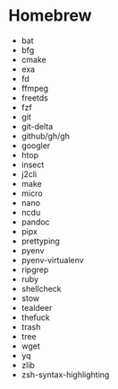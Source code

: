 # Homebrew

- bat
- bfg
- cmake
- exa
- fd
- ffmpeg
- freetds
- fzf
- git
- git-delta
- github/gh/gh
- googler
- htop
- insect
- j2cli
- make
- micro
- nano
- ncdu
- pandoc
- pipx
- prettyping
- pyenv
- pyenv-virtualenv
- ripgrep
- ruby
- shellcheck
- stow
- tealdeer
- thefuck
- trash
- tree
- wget
- yq
- zlib
- zsh-syntax-highlighting
